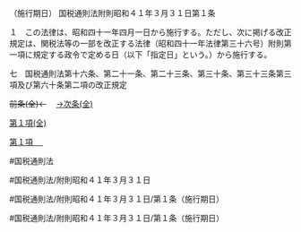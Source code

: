 （施行期日）
国税通則法附則昭和４１年３月３１日第１条

１　この法律は、昭和四十一年四月一日から施行する。ただし、次に掲げる改正規定は、関税法等の一部を改正する法律（昭和四十一年法律第三十六号）附則第一項に規定する政令で定める日（以下「指定日」という。）から施行する。

七　国税通則法第十六条、第二十一条、第二十三条、第三十条、第三十三条第三項及び第六十条第二項の改正規定

~~前条(全)←~~　  [→次条(全)](国税通則法＿＿＿＿附則昭和４１年３月３１日第９条_.md)

[第１項(全)](国税通則法＿＿＿＿附則昭和４１年３月３１日第１条第１項_.md)  

[第１項 　 ](国税通則法＿＿＿＿附則昭和４１年３月３１日第１条第１項.md)  

#国税通則法

#国税通則法/附則昭和４１年３月３１日

#国税通則法/附則昭和４１年３月３１日/第１条（施行期日）

#国税通則法/附則昭和４１年３月３１日/第１条（施行期日）

